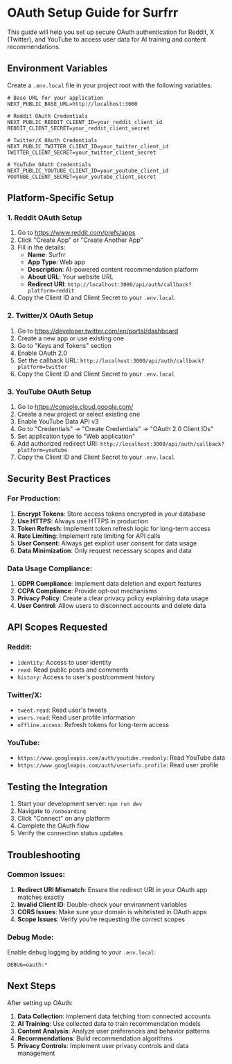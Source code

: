 # OAuth Setup Guide for Surfrr

This guide will help you set up secure OAuth authentication for Reddit, X (Twitter), and YouTube to access user data for AI training and content recommendations.

## Environment Variables

Create a `.env.local` file in your project root with the following variables:

```env
# Base URL for your application
NEXT_PUBLIC_BASE_URL=http://localhost:3000

# Reddit OAuth Credentials
NEXT_PUBLIC_REDDIT_CLIENT_ID=your_reddit_client_id
REDDIT_CLIENT_SECRET=your_reddit_client_secret

# Twitter/X OAuth Credentials
NEXT_PUBLIC_TWITTER_CLIENT_ID=your_twitter_client_id
TWITTER_CLIENT_SECRET=your_twitter_client_secret

# YouTube OAuth Credentials
NEXT_PUBLIC_YOUTUBE_CLIENT_ID=your_youtube_client_id
YOUTUBE_CLIENT_SECRET=your_youtube_client_secret
```

## Platform-Specific Setup

### 1. Reddit OAuth Setup

1. Go to https://www.reddit.com/prefs/apps
2. Click "Create App" or "Create Another App"
3. Fill in the details:
   - **Name**: Surfrr
   - **App Type**: Web app
   - **Description**: AI-powered content recommendation platform
   - **About URL**: Your website URL
   - **Redirect URI**: `http://localhost:3000/api/auth/callback?platform=reddit`
4. Copy the Client ID and Client Secret to your `.env.local`

### 2. Twitter/X OAuth Setup

1. Go to https://developer.twitter.com/en/portal/dashboard
2. Create a new app or use existing one
3. Go to "Keys and Tokens" section
4. Enable OAuth 2.0
5. Set the callback URL: `http://localhost:3000/api/auth/callback?platform=twitter`
6. Copy the Client ID and Client Secret to your `.env.local`

### 3. YouTube OAuth Setup

1. Go to https://console.cloud.google.com/
2. Create a new project or select existing one
3. Enable YouTube Data API v3
4. Go to "Credentials" → "Create Credentials" → "OAuth 2.0 Client IDs"
5. Set application type to "Web application"
6. Add authorized redirect URI: `http://localhost:3000/api/auth/callback?platform=youtube`
7. Copy the Client ID and Client Secret to your `.env.local`

## Security Best Practices

### For Production:

1. **Encrypt Tokens**: Store access tokens encrypted in your database
2. **Use HTTPS**: Always use HTTPS in production
3. **Token Refresh**: Implement token refresh logic for long-term access
4. **Rate Limiting**: Implement rate limiting for API calls
5. **User Consent**: Always get explicit user consent for data usage
6. **Data Minimization**: Only request necessary scopes and data

### Data Usage Compliance:

1. **GDPR Compliance**: Implement data deletion and export features
2. **CCPA Compliance**: Provide opt-out mechanisms
3. **Privacy Policy**: Create a clear privacy policy explaining data usage
4. **User Control**: Allow users to disconnect accounts and delete data

## API Scopes Requested

### Reddit:

- `identity`: Access to user identity
- `read`: Read public posts and comments
- `history`: Access to user's post/comment history

### Twitter/X:

- `tweet.read`: Read user's tweets
- `users.read`: Read user profile information
- `offline.access`: Refresh tokens for long-term access

### YouTube:

- `https://www.googleapis.com/auth/youtube.readonly`: Read YouTube data
- `https://www.googleapis.com/auth/userinfo.profile`: Read user profile

## Testing the Integration

1. Start your development server: `npm run dev`
2. Navigate to `/onboarding`
3. Click "Connect" on any platform
4. Complete the OAuth flow
5. Verify the connection status updates

## Troubleshooting

### Common Issues:

1. **Redirect URI Mismatch**: Ensure the redirect URI in your OAuth app matches exactly
2. **Invalid Client ID**: Double-check your environment variables
3. **CORS Issues**: Make sure your domain is whitelisted in OAuth apps
4. **Scope Issues**: Verify you're requesting the correct scopes

### Debug Mode:

Enable debug logging by adding to your `.env.local`:

```env
DEBUG=oauth:*
```

## Next Steps

After setting up OAuth:

1. **Data Collection**: Implement data fetching from connected accounts
2. **AI Training**: Use collected data to train recommendation models
3. **Content Analysis**: Analyze user preferences and behavior patterns
4. **Recommendations**: Build recommendation algorithms
5. **Privacy Controls**: Implement user privacy controls and data management
